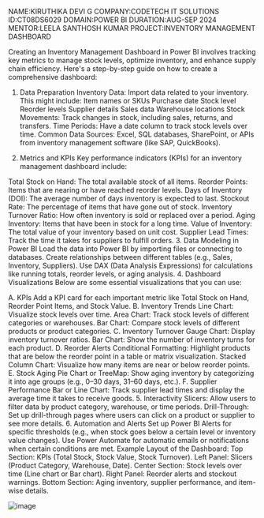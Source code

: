 NAME:KIRUTHIKA DEVI G COMPANY:CODETECH IT SOLUTIONS ID:CT08DS6029 DOMAIN:POWER BI DURATION:AUG-SEP 2024 MENTOR:LEELA SANTHOSH KUMAR
PROJECT:INVENTORY MANAGEMENT DASHBOARD

Creating an Inventory Management Dashboard in Power BI involves tracking key metrics to manage stock levels, optimize inventory, and enhance supply chain efficiency. Here's a step-by-step guide on how to create a comprehensive dashboard:

1. Data Preparation
Inventory Data: Import data related to your inventory. This might include:
Item names or SKUs
Purchase date
Stock level
Reorder levels
Supplier details
Sales data
Warehouse locations
Stock Movements: Track changes in stock, including sales, returns, and transfers.
Time Periods: Have a date column to track stock levels over time.
Common Data Sources: Excel, SQL databases, SharePoint, or APIs from inventory management software (like SAP, QuickBooks).

2. Metrics and KPIs
Key performance indicators (KPIs) for an inventory management dashboard include:

Total Stock on Hand: The total available stock of all items.
Reorder Points: Items that are nearing or have reached reorder levels.
Days of Inventory (DOI): The average number of days inventory is expected to last.
Stockout Rate: The percentage of items that have gone out of stock.
Inventory Turnover Ratio: How often inventory is sold or replaced over a period.
Aging Inventory: Items that have been in stock for a long time.
Value of Inventory: The total value of your inventory based on unit cost.
Supplier Lead Times: Track the time it takes for suppliers to fulfill orders.
3. Data Modeling in Power BI
Load the data into Power BI by importing files or connecting to databases.
Create relationships between different tables (e.g., Sales, Inventory, Suppliers).
Use DAX (Data Analysis Expressions) for calculations like running totals, reorder levels, or aging analysis.
4. Dashboard Visualizations
Below are some essential visualizations that you can use:

A. KPIs
Add a KPI card for each important metric like Total Stock on Hand, Reorder Point Items, and Stock Value.
B. Inventory Trends
Line Chart: Visualize stock levels over time.
Area Chart: Track stock levels of different categories or warehouses.
Bar Chart: Compare stock levels of different products or product categories.
C. Inventory Turnover
Gauge Chart: Display inventory turnover ratios.
Bar Chart: Show the number of inventory turns for each product.
D. Reorder Alerts
Conditional Formatting: Highlight products that are below the reorder point in a table or matrix visualization.
Stacked Column Chart: Visualize how many items are near or below reorder points.
E. Stock Aging
Pie Chart or TreeMap: Show aging inventory by categorizing it into age groups (e.g., 0–30 days, 31–60 days, etc.).
F. Supplier Performance
Bar or Line Chart: Track supplier lead times and display the average time it takes to receive goods.
5. Interactivity
Slicers: Allow users to filter data by product category, warehouse, or time periods.
Drill-Through: Set up drill-through pages where users can click on a product or supplier to see more details.
6. Automation and Alerts
Set up Power BI Alerts for specific thresholds (e.g., when stock goes below a certain level or inventory value changes).
Use Power Automate for automatic emails or notifications when certain conditions are met.
Example Layout of the Dashboard:
Top Section: KPIs (Total Stock, Stock Value, Stock Turnover).
Left Panel: Slicers (Product Category, Warehouse, Date).
Center Section: Stock levels over time (Line chart or Bar chart).
Right Panel: Reorder alerts and stockout warnings.
Bottom Section: Aging inventory, supplier performance, and item-wise details.





![image](https://github.com/user-attachments/assets/6b2a8a32-b731-4c30-8d0c-4a428ded75ba)

